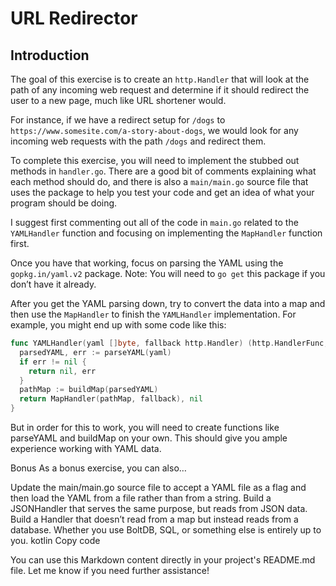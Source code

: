 # URL Redirector

## Introduction
The goal of this exercise is to create an `http.Handler` that will look at the path of any incoming web request and determine if it should redirect the user to a new page, much like URL shortener would.

For instance, if we have a redirect setup for `/dogs` to `https://www.somesite.com/a-story-about-dogs`, we would look for any incoming web requests with the path `/dogs` and redirect them.

To complete this exercise, you will need to implement the stubbed out methods in `handler.go`. There are a good bit of comments explaining what each method should do, and there is also a `main/main.go` source file that uses the package to help you test your code and get an idea of what your program should be doing.

I suggest first commenting out all of the code in `main.go` related to the `YAMLHandler` function and focusing on implementing the `MapHandler` function first.

Once you have that working, focus on parsing the YAML using the `gopkg.in/yaml.v2` package. Note: You will need to `go get` this package if you don’t have it already.

After you get the YAML parsing down, try to convert the data into a map and then use the `MapHandler` to finish the `YAMLHandler` implementation. For example, you might end up with some code like this:

```go
func YAMLHandler(yaml []byte, fallback http.Handler) (http.HandlerFunc, error) {
  parsedYAML, err := parseYAML(yaml)
  if err != nil {
    return nil, err
  }
  pathMap := buildMap(parsedYAML)
  return MapHandler(pathMap, fallback), nil
}
```
But in order for this to work, you will need to create functions like parseYAML and buildMap on your own. This should give you ample experience working with YAML data.

Bonus
As a bonus exercise, you can also…

Update the main/main.go source file to accept a YAML file as a flag and then load the YAML from a file rather than from a string.
Build a JSONHandler that serves the same purpose, but reads from JSON data.
Build a Handler that doesn’t read from a map but instead reads from a database. Whether you use BoltDB, SQL, or something else is entirely up to you.
kotlin
Copy code

You can use this Markdown content directly in your project's README.md file. Let me know if you need further assistance!